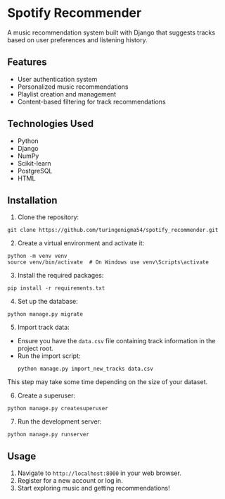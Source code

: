 # Spotify Recommender

A music recommendation system built with Django that suggests tracks based on user preferences and listening history.

## Features

- User authentication system
- Personalized music recommendations
- Playlist creation and management
- Content-based filtering for track recommendations

## Technologies Used

- Python 
- Django 
- NumPy
- Scikit-learn
- PostgreSQL 
- HTML

## Installation

1. Clone the repository:
```
git clone https://github.com/turingenigma54/spotify_recommender.git
```

2. Create a virtual environment and activate it:
```
python -m venv venv
source venv/bin/activate  # On Windows use venv\Scripts\activate
```
3. Install the required packages:
```
pip install -r requirements.txt
```
4. Set up the database:
```
python manage.py migrate
```
5. Import track data:
- Ensure you have the `data.csv` file containing track information in the project root.
- Run the import script:
  ```
  python manage.py import_new_tracks data.csv
  ```
This step may take some time depending on the size of your dataset.

6. Create a superuser:
```
python manage.py createsuperuser
```
7. Run the development server:
```
python manage.py runserver
```

## Usage

1. Navigate to `http://localhost:8000` in your web browser.
2. Register for a new account or log in.
3. Start exploring music and getting recommendations!